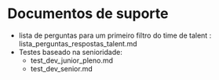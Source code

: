 # Documentos de suporte
- lista de perguntas para um primeiro filtro do time de talent : lista_perguntas_respostas_talent.md
- Testes baseado na senioridade:
  - test_dev_junior_pleno.md
  - test_dev_senior.md
